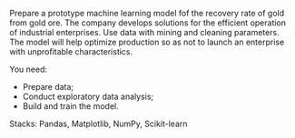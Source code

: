 <p> Prepare a prototype machine learning model fof the recovery rate of gold from gold ore. The company develops solutions for the efficient operation of industrial enterprises. Use data with mining and cleaning parameters. The model will help optimize production so as not to launch an enterprise with unprofitable characteristics.

You need:

* Prepare data;
* Conduct exploratory data analysis;
* Build and train the model.
  
Stacks: Pandas, Matplotlib, NumPy, Scikit-learn </p>
